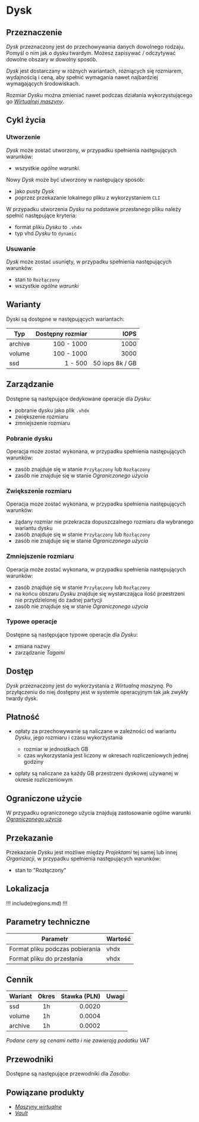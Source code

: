 # Dysk

## Przeznaczenie

*Dysk* przeznaczony jest do przechowywania danych dowolnego rodzaju. Pomyśl o nim jak o dysku twardym. Możesz zapisywać / odczytywać dowolne obszary w dowolny sposób.
 
*Dysk* jest dostarczany w różnych wariantach, różniących się rozmiarem, wydajnością i ceną, aby spełnić wymagania nawet najbardziej wymagających środowiskach.

Rozmiar *Dysku* można zmieniać nawet podczas działania wykorzystującego go *[Wirtualnej maszyny](/resource/compute/virtual-machine.md)*.

## Cykl życia

### Utworzenie

*Dysk* może zostać utworzony, w przypadku spełnienia następujących warunków: 

 * wszystkie *ogólne warunki*.

Nowy *Dysk* może być utworzony w następujący sposób:

* jako pusty *Dysk*
* poprzez przekazanie lokalnego pliku z wykorzystaniem `CLI`

W przypadku utworzenia *Dysku* na podstawie przesłanego pliku należy spełnić następujące kryteria:

* format pliku *Dysku* to `.vhdx`
* typ vhd *Dysku* to `dynamic`

### Usuwanie

*Dysk* może zostać usunięty, w przypadku spełnienia następujących warunków: 

* stan to ```Rozłączony```
* wszystkie *ogólne warunki*

## Warianty

Dyski są dostępne w następujących wariantach:

Typ     | Dostępny rozmiar | IOPS
------- | ---------------: | ----:
archive |       100 - 1000 | 1000
volume  |       100 - 1000 | 3000
ssd     |          1 - 500 | 50 iops 8k / GB

## Zarządzanie

Dostępne są następujące dedykowane operacje dla *Dysku*:

* pobranie dysku jako plik `.vhdx`
* zwiększenie rozmiaru
* zmniejszenie rozmiaru

### Pobranie dysku

Operacja może zostać wykonana, w przypadku spełnienia następujących warunków: 

* zasób znajduje się w stanie ```Przyłączony``` lub ```Rozłączony```
* zasób nie znajduje się w stanie *Ograniczonego użycia*

### Zwiększenie rozmiaru

Operacja może zostać wykonana, w przypadku spełnienia następujących warunków: 

* żądany rozmiar nie przekracza dopuszczalnego rozmiaru dla wybranego wariantu dysku
* zasób znajduje się w stanie ```Przyłączony``` lub ```Rozłączony```
* zasób nie znajduje się w stanie *Ograniczonego użycia*

### Zmniejszenie rozmiaru

Operacja może zostać wykonana, w przypadku spełnienia następujących warunków: 

* zasób znajduje się w stanie ```Przyłączony``` lub ```Rozłączony```
* na końcu obszaru *Dysku* znajduje się wystarczająca ilość przestrzeni nie przydzielonej do żadnej partycji
* zasób nie znajduje się w stanie *Ograniczonego użycia*

### Typowe operacje

Dostępne są następujące typowe operacje dla *Dysku*:

* zmiana nazwy
* zarządzanie *Tagami*

## Dostęp

*Dysk* przeznaczony jest do wykorzystania z *Wirtualną maszyną*. Po przyłączeniu do niej dostępny jest w systemie operacyjnym tak jak zwykły twardy dysk.

## Płatność

* opłaty za przechowywanie są naliczane w zależności od wariantu *Dysku*, jego rozmiaru i czasu wykorzystania

   * rozmiar w jednostkach GB
   * czas wykorzystania jest liczony w okresach rozliczeniowych jednej godziny

* opłaty są naliczane za każdy GB przestrzeni dyskowej używanej w okresie rozliczeniowym

## Ograniczone użycie

W przypadku ograniczonego użycia znajdują zastosowanie ogólne warunki *[Ograniczonego użycia](/platform/resource.md#ograniczone-uzycie)*.

## Przekazanie

Przekazanie *Dysku* jest możliwe między *Projektami* tej samej lub innej *Organizacji*, w przypadku spełnienia następujących warunków:

* stan to "Rozłączony"

## Lokalizacja

!!! include(regions.md) !!!

## Parametry techniczne

Parametr                        | Wartość
------------------------------- | -------
Format pliku podczas pobierania | vhdx
Format pliku do przesłania      | vhdx

## Cennik

Wariant   | Okres  | Stawka (PLN) | Uwagi
--------- | :----: | -----------: | :----:
ssd       |   1h   |       0.0020 | 
volume    |   1h   |       0.0004 | 
archive   |   1h   |       0.0002 | 

*Podane ceny są cenami netto i nie zawierają podatku VAT*

## Przewodniki

Dostępne są następujące przewodniki dla *Zasobu*:

<PageList path_re="guide/storage/disk/"/>
 
## Powiązane produkty

* *[Maszyny wirtualne](/resource/compute/virtual-machine.md)*
* *[Vault](/resource/storage/vault.md)*
